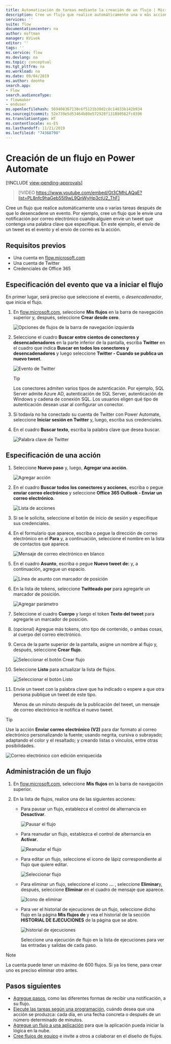 ```yaml
---
title: Automatización de tareas mediante la creación de un flujo | Microsoft Docs
description: Cree un flujo que realice automáticamente una o más acciones, como enviar correo electrónico, cuando se produzcan eventos, como que alguien agregue una fila a una lista de SharePoint.
services: ''
suite: flow
documentationcenter: na
author: msftman
manager: KVivek
editor: ''
tags: ''
ms.service: flow
ms.devlang: na
ms.topic: conceptual
ms.tgt_pltfrm: na
ms.workload: na
ms.date: 09/04/2019
ms.author: deonhe
search.app:
- Flow
search.audienceType:
- flowmaker
- enduser
ms.openlocfilehash: 569408367130c6f5121b30d2c8c14833b142b934
ms.sourcegitcommit: 52e739e5d53464b80e572928f131890562fc0396
ms.translationtype: HT
ms.contentlocale: es-ES
ms.lasthandoff: 11/21/2019
ms.locfileid: "74368798"
---
```

# <a name="create-a-flow-in-power-automate"></a>Creación de un flujo en Power Automate
[!INCLUDE [view-pending-approvals](includes/cc-rebrand.md)]

> [!VIDEO https://www.youtube.com/embed/Gt3CMhLAQqE?list=PL8nfc9haGeb55I9wL9QnWyHp3ctU2_ThF]

Cree un flujo que realice automáticamente una o varias tareas después de que lo desencadene un evento. Por ejemplo, cree un flujo que le envíe una notificación por correo electrónico cuando alguien envíe un tweet que contenga una palabra clave que especifique. En este ejemplo, el envío de un tweet es el evento y el envío de correo es la acción.

## <a name="prerequisites"></a>Requisitos previos

* Una cuenta en [flow.microsoft.com](https://flow.microsoft.com)
* Una cuenta de Twitter
* Credenciales de Office 365

## <a name="specify-an-event-to-start-the-flow"></a>Especificación del evento que va a iniciar el flujo

En primer lugar, será preciso que seleccione el evento, o *desencadenador*, que inicia el flujo.

1. En [flow.microsoft.com](https://flow.microsoft.com), seleccione **Mis flujos** en la barra de navegación superior y, después, seleccione **Crear desde cero**.

    ![Opciones de flujos de la barra de navegación izquierda](./media/get-started-logic-flow/create-logic-flow.png)
1. Seleccione el cuadro **Buscar entre cientos de conectores y desencadenadores** en la parte inferior de la pantalla, escriba **Twitter** en el cuadro que indica **Buscar en todos los conectores y desencadenadores** y luego seleccione **Twitter - Cuando se publica un nuevo tweet**.

    ![Evento de Twitter](./media/get-started-logic-flow/twitter-search.png)

   >[!TIP]
   >Los conectores admiten varios tipos de autenticación. Por ejemplo, SQL Server admite Azure AD, autenticación de SQL Server, autenticación de Windows y cadena de conexión SQL. Los usuarios eligen qué tipo de autenticación desean usar al configurar un conector.

1. Si todavía no ha conectado su cuenta de Twitter con Power Automate, seleccione **Iniciar sesión en Twitter** y, luego, escriba sus credenciales.

1. En el cuadro **Buscar texto**, escriba la palabra clave que desea buscar.

    ![Palabra clave de Twitter](./media/get-started-logic-flow/twitter-keyword.png)

## <a name="specify-an-action"></a>Especificación de una acción

1. Seleccione **Nuevo paso** y, luego, **Agregar una acción**.

    ![Agregar acción](./media/get-started-logic-flow/add-action-icon.png)

1. En el cuadro **Buscar todos los conectores y acciones**, escriba o pegue **enviar correo electrónico** y seleccione **Office 365 Outlook - Enviar un correo electrónico**.

    ![Lista de acciones](./media/get-started-logic-flow/send-email.png)

1. Si se le solicita, seleccione el botón de inicio de sesión y especifique sus credenciales.

1. En el formulario que aparece, escriba o pegue la dirección de correo electrónico en el **Para** y, a continuación, seleccione el nombre en la lista de contactos que aparece.

    ![Mensaje de correo electrónico en blanco](./media/get-started-logic-flow/blank-email.png)
1. En el cuadro **Asunto**, escriba o pegue **Nuevo tweet de:** y, a continuación, agregue un espacio.

    ![Línea de asunto con marcador de posición](./media/get-started-logic-flow/message-token.png)
1. En la lista de tokens, seleccione **Twitteado por** para agregarle un marcador de posición.

    ![Agregar parámetro](./media/get-started-logic-flow/add-parameter.png)
1. Seleccione el cuadro **Cuerpo** y luego el token **Texto del tweet** para agregarle un marcador de posición.
1. (opcional) Agregue más tokens, otro tipo de contenido, o ambas cosas, al cuerpo del correo electrónico.
1. Cerca de la parte superior de la pantalla, asigne un nombre al flujo y, después, seleccione **Crear flujo**.

    ![Seleccionar el botón Crear flujo](./media/get-started-logic-flow/create-button.png)
1. Seleccione **Listo** para actualizar la lista de flujos.

     ![Seleccionar el botón Listo](./media/get-started-logic-flow/done-button.png)
1. Envíe un tweet con la palabra clave que ha indicado o espere a que otra persona publique un tweet de este tipo.

     Menos de un minuto después de la publicación del tweet, un mensaje de correo electrónico le notifica el nuevo tweet.

> [!TIP]
> Use la acción **Enviar correo electrónico (V2)** para dar formato al correo electrónico personalizando la fuente; usando negrita, cursiva o subrayado; adaptando el color y el resaltado; y creando listas o vínculos, entre otras posibilidades.

![Correo electrónico con edición enriquecida](media/get-started-logic-flow/email-rich-text.png)

## <a name="manage-a-flow"></a>Administración de un flujo

1. En [flow.microsoft.com](https://flow.microsoft.com), seleccione **Mis flujos** en la barra de navegación superior.
1. En la lista de flujos, realice una de las siguientes acciones:

   * Para pausar un flujo, establezca el control de alternancia en **Desactivar**.

       ![Pausar el flujo](./media/get-started-logic-flow/pause-flow.png)
   * Para reanudar un flujo, establezca el control de alternancia en **Activar**.

       ![Reanudar el flujo](./media/get-started-logic-flow/resume-flow.png)
   * Para editar un flujo, seleccione el icono de lápiz correspondiente al flujo que quiere editar.

       ![Seleccionar flujo](./media/get-started-logic-flow/select-flow.png)
   * Para eliminar un flujo, seleccione el icono **...** , seleccione **Eliminar**y, después, seleccione **Eliminar** en el cuadro de mensaje que aparece.

       ![Icono de eliminar](./media/get-started-logic-flow/delete-icon.png)
   * Para ver el historial de ejecuciones de un flujo, seleccione dicho flujo en la página **Mis flujos de** y vea el historial de la sección **HISTORIAL DE EJECUCIONES** de la página que se abre.

       ![historial de ejecuciones](./media/get-started-logic-flow/run-history.png)

     Seleccione una ejecución de flujo en la lista de ejecuciones para ver las entradas y salidas de cada paso.

> [!NOTE]
> La cuenta puede tener un máximo de 600 flujos. Si ya los tiene, para crear uno es preciso eliminar otro antes.
>
>

## <a name="next-steps"></a>Pasos siguientes

* [Agregue pasos](multi-step-logic-flow.md), como las diferentes formas de recibir una notificación, a su flujo.
* [Ejecute las tareas según una programación](run-scheduled-tasks.md), cuándo desea que una acción se produzca: cada día, en una fecha concreta o después de un número determinado de minutos.
* [Agregue un flujo a una aplicación](https://powerapps.microsoft.com/tutorials/using-logic-flows/) para que la aplicación pueda iniciar la lógica en la nube.
* [Cree flujos de equipo](create-team-flows.md) e invite a otros a colaborar en el diseño de flujos.
